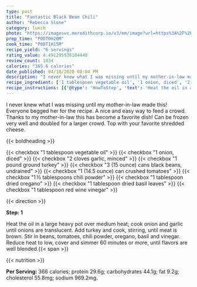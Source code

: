 ```yaml
---
type: post
title: "Fantastic Black Bean Chili"
author: "Rebecca Slone"
category: lunch
photo: "https://imagesvc.meredithcorp.io/v3/mm/image?url=https%3A%2F%2Fimages.media-allrecipes.com%2Fuserphotos%2F1192710.jpg"
prep_time: "P0DT0H20M"
cook_time: "P0DT1H15M"
recipe_yield: "6 servings"
rating_value: 4.491295938104448
review_count: 1034
calories: "365.6 calories"
date_published: 04/18/2020 08:04 PM
description: "I never knew what I was missing until my mother-in-law made this! Everyone begged her for the recipe. A nice and easy way to feed a crowd. Thanks to my mother-in-law this has become a favorite dish!  Can be frozen very well and doubled for a larger crowd.  Top with your favorite shredded cheese."
recipe_ingredient: ['1 tablespoon vegetable oil', '1 onion, diced', '2 cloves garlic, minced', '1 pound ground turkey', '3 (15 ounce) cans black beans, undrained', '1 (14.5 ounce) can crushed tomatoes', '1\u2009½ tablespoons chili powder', '1 tablespoon dried oregano', '1 tablespoon dried basil leaves', '1 tablespoon red wine vinegar']
recipe_instructions: [{'@type': 'HowToStep', 'text': 'Heat the oil in a large heavy pot over medium heat; cook onion and garlic until onions are translucent. Add turkey and cook, stirring, until meat is brown.  Stir in beans, tomatoes, chili powder, oregano, basil and vinegar.  Reduce heat to low, cover and simmer 60 minutes or more, until flavors are well blended.\n'}]
---
```


I never knew what I was missing until my mother-in-law made this! Everyone begged her for the recipe. A nice and easy way to feed a crowd. Thanks to my mother-in-law this has become a favorite dish!  Can be frozen very well and doubled for a larger crowd.  Top with your favorite shredded cheese. 

{{< boldheading >}}

{{< checkbox "1 tablespoon vegetable oil" >}}
{{< checkbox "1  onion, diced" >}}
{{< checkbox "2 cloves garlic, minced" >}}
{{< checkbox "1 pound ground turkey" >}}
{{< checkbox "3 (15 ounce) cans black beans, undrained" >}}
{{< checkbox "1 (14.5 ounce) can crushed tomatoes" >}}
{{< checkbox "1 ½ tablespoons chili powder" >}}
{{< checkbox "1 tablespoon dried oregano" >}}
{{< checkbox "1 tablespoon dried basil leaves" >}}
{{< checkbox "1 tablespoon red wine vinegar" >}}


{{< direction >}}

**Step: 1**

Heat the oil in a large heavy pot over medium heat; cook onion and garlic until onions are translucent. Add turkey and cook, stirring, until meat is brown.  Stir in beans, tomatoes, chili powder, oregano, basil and vinegar.  Reduce heat to low, cover and simmer 60 minutes or more, until flavors are well blended.{{< span >}}

{{< nutrition >}}

**Per Serving:** 366 calories; protein 29.6g; carbohydrates 44.1g; fat 9.2g; cholesterol 55.8mg; sodium 969.2mg.